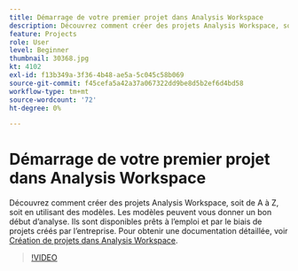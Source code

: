 ```yaml
---
title: Démarrage de votre premier projet dans Analysis Workspace
description: Découvrez comment créer des projets Analysis Workspace, soit de A à Z, soit en utilisant des modèles.
feature: Projects
role: User
level: Beginner
thumbnail: 30368.jpg
kt: 4102
exl-id: f13b349a-3f36-4b48-ae5a-5c045c58b069
source-git-commit: f45cefa5a42a37a067322dd9be8d5b2ef6d4bd58
workflow-type: tm+mt
source-wordcount: '72'
ht-degree: 0%

---
```


# Démarrage de votre premier projet dans Analysis Workspace

Découvrez comment créer des projets Analysis Workspace, soit de A à Z, soit en utilisant des modèles. Les modèles peuvent vous donner un bon début d’analyse. Ils sont disponibles prêts à l’emploi et par le biais de projets créés par l’entreprise. Pour obtenir une documentation détaillée, voir [Création de projets dans Analysis Workspace](https://experienceleague.adobe.com/en/docs/analytics/analyze/analysis-workspace/build-workspace-project/create-projects).

>[!VIDEO](https://video.tv.adobe.com/v/30368/?quality=12&learn=on)
